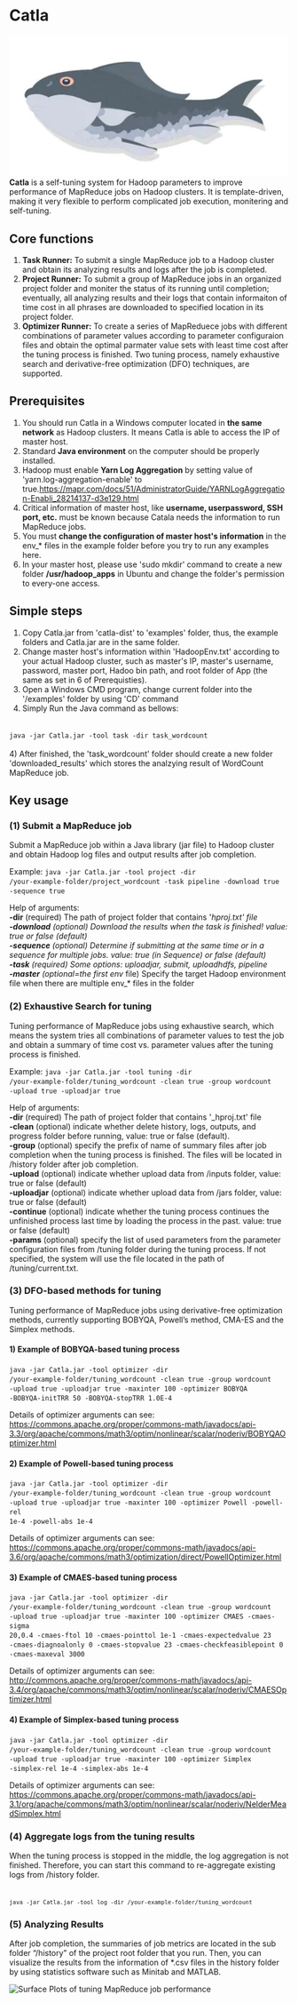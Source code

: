 # Catla
![Catla's logo](https://github.com/dhchenx/Catla/blob/master/images/catla-logo.jpg?raw=true)
<b>Catla</b> is a self-tuning system for Hadoop parameters to improve performance of MapReduce jobs on Hadoop clusters. It is template-driven, making it very flexible to perform complicated job execution, monitering and self-tuning. 

## Core functions
1) <b>Task Runner:</b> To submit a single MapReduce job to a Hadoop cluster and obtain its analyzing results and logs after the job is completed. 
2) <b>Project Runner:</b> To submit a group of MapReduce jobs in an organized project folder and moniter the status of its running until completion; eventually, all analyzing results and their logs that contain informaiton of time cost in all phrases are downloaded to specified location in its project folder. 
3) <b>Optimizer Runner:</b> To create a series of MapReduece jobs with different combinations of parameter values according to parameter configuraion files and obtain the optimal parmater value sets with least time cost after the tuning process is finished. Two tuning process, namely exhaustive search and derivative-free optimization (DFO) techniques, are supported.

## Prerequisites
1) You should run Catla in a Windows computer located in <b>the same network</b> as Hadoop clusters. It means Catla is able to access the IP of master host.
2) Standard <b>Java environment</b> on the computer should be properly installed. 
3) Hadoop must enable <b>Yarn Log Aggregation</b> by setting value of 'yarn.log-aggregation-enable' to true.https://mapr.com/docs/51/AdministratorGuide/YARNLogAggregation-Enabli_28214137-d3e129.html 
4) Critical information of master host, like <b>username, userpassword, SSH port, etc.</b> must be known because Catala needs the information to run MapReduce jobs. 
5) You must <b>change the configuration of master host's information</b> in the env_* files in the example folder before you try to run any examples here. 
6) In your master host, please use 'sudo mkdir' command to create a new folder <b>/usr/hadoop_apps</b> in Ubuntu and change the folder's permission to every-one access. 

## Simple steps
1) Copy Catla.jar from 'catla-dist' to 'examples' folder, thus, the example folders and Catla.jar are in the same folder. 
3) Change master host's information within 'HadoopEnv.txt' according to your actual Hadoop cluster, such as master's IP, master's username, password, master port, Hadoo bin path, and root folder of App (the same as set in 6 of Prerequisties). 
2) Open a Windows CMD program, change current folder into the '/examples' folder by using 'CD' command
3) Simply Run the Java command as bellows: 
<code>
java -jar Catla.jar -tool task -dir task_wordcount
</code><br/>
4) After finished, the 'task_wordcount' folder should create a new folder 'downloaded_results' which stores the analzying result of WordCount MapReduce job. 

## Key usage
### (1) Submit a MapReduce job
Submit a MapReduce job within a Java library (jar file) to Hadoop cluster and obtain Hadoop log files and output results after job completion. <br/>

Example:
<code>java -jar Catla.jar -tool project -dir /your-example-folder/project_wordcount -task pipeline -download true -sequence true</code>

Help of arguments:<br/>
<b>-dir</b> (required)	The path of project folder that contains '_hproj.txt' file<br/>
<b>-download</b> (optional)	Download the results when the task is finished! value: true or false (default)<br/>
<b>-sequence</b> (optional)	Determine if submitting at the same time or in a sequence for multiple jobs. value: true (in Sequence) or false (default)<br/>
<b>-task</b> (required)	Some options: uploadjar, submit, uploadhdfs, pipeline<br/>
<b>-master</b> (optional=the first env_ file)	Specify the target Hadoop environment file when there are multiple env_* files in the folder<br/>

### (2) Exhaustive Search for tuning
Tuning performance of MapReduce jobs using exhaustive search, which means the system tries all combinations of parameter values to test the job and obtain a summary of time cost vs. parameter values after the tuning process is finished. 

Example: 
<code>java -jar Catla.jar -tool tuning -dir /your-example-folder/tuning_wordcount -clean true -group wordcount -upload true -uploadjar true</code>

Help of arguments:<br/>
<b>-dir</b> (required)	The path of project folder that contains '_hproj.txt' file<br/>
<b>-clean</b> (optional) indicate whether delete history, logs, outputs, and progress folder before running, value: true or false (default). <br/>
<b>-group</b> (optional) specify the prefix of name of summary files after job completion when the tuning process is finished. The files will be located in /history folder after job completion. <br/>
<b>-upload</b> (optional) indicate whether upload data from /inputs folder, value: true or false (default)<br/>
<b>-uploadjar</b> (optional) indicate whether upload data from /jars folder, value: true or false (default)<br/>
<b>-continue</b> (optional) indicate whether the tuning process continues the unfinished process last time by loading the process in the past. value: true or false (default)<br/>
<b>-params</b> (optional) specify the list of used parameters from the parameter configuration files from /tuning folder during the tuning process. If not specified, the system will use the file located in the path of /tuning/current.txt. <br/>

### (3) DFO-based methods for tuning
Tuning performance of MapReduce jobs using derivative-free optimization methods, currently supporting BOBYQA, Powell’s method, CMA-ES and the Simplex methods. <br/>
#### 1) Example of BOBYQA-based tuning process
<code>java -jar Catla.jar -tool optimizer -dir /your-example-folder/tuning_wordcount -clean true -group wordcount -upload true -uploadjar true -maxinter 100 -optimizer BOBYQA -BOBYQA-initTRR 50 -BOBYQA-stopTRR 1.0E-4</code>

Details of optimizer arguments can see: https://commons.apache.org/proper/commons-math/javadocs/api-3.3/org/apache/commons/math3/optim/nonlinear/scalar/noderiv/BOBYQAOptimizer.html

#### 2) Example of Powell-based tuning process
<code>java -jar Catla.jar -tool optimizer -dir /your-example-folder/tuning_wordcount -clean true -group wordcount -upload true -uploadjar true -maxinter 100 -optimizer Powell -powell-rel 1e-4 -powell-abs 1e-4</code>

Details of optimizer arguments can see: https://commons.apache.org/proper/commons-math/javadocs/api-3.6/org/apache/commons/math3/optimization/direct/PowellOptimizer.html 

#### 3) Example of CMAES-based tuning process
<code>java -jar Catla.jar -tool optimizer -dir /your-example-folder/tuning_wordcount -clean true -group wordcount -upload true -uploadjar true -maxinter 100 -optimizer CMAES -cmaes-sigma 20,0.4 -cmaes-ftol 10 -cmaes-pointtol 1e-1 -cmaes-expectedvalue 23 -cmaes-diagnoalonly 0 -cmaes-stopvalue 23 -cmaes-checkfeasiblepoint 0 -cmaes-maxeval 3000</code>

Details of optimizer arguments can see: http://commons.apache.org/proper/commons-math/javadocs/api-3.4/org/apache/commons/math3/optim/nonlinear/scalar/noderiv/CMAESOptimizer.html 

#### 4) Example of Simplex-based tuning process
<code>java -jar Catla.jar -tool optimizer -dir /your-example-folder/tuning_wordcount -clean true -group wordcount -upload true -uploadjar true -maxinter 100 -optimizer Simplex -simplex-rel 1e-4 -simplex-abs 1e-4</code>

Details of optimizer arguments can see: https://commons.apache.org/proper/commons-math/javadocs/api-3.1/org/apache/commons/math3/optim/nonlinear/scalar/noderiv/NelderMeadSimplex.html 

### (4) Aggregate logs from the tuning results
When the tuning process is stopped in the middle, the log aggregation is not finished. Therefore, you can start this command to re-aggregate existing logs from /history folder. 

<code>
<code>java -jar Catla.jar -tool log -dir /your-example-folder/tuning_wordcount</code>
</code>
 
### (5) Analyzing Results
After job completion, the summaries of job metrics are located in the sub folder “/history” of the project root folder that you run. Then, you can visualize the results from the information of *.csv files in the history folder by using statistics software such as Minitab and MATLAB.<br/> 

![Surface Plots of tuning MapReduce job performance](https://github.com/dhchenx/Catla/tree/master/images/catla-surfaceplot.jpg)



